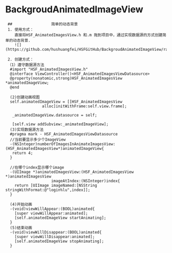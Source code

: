 # BackgroudAnimatedImageView
     ##                 简单的动态背景
     1. 使用方式：
        直接将HSF_AnimatedImagesView.h 和.m 拖到项目中，通过实现数据源的方式创建简单的动态背景.
        ![](https://github.com/hushuangfei/HSFGitHub/BackgroudAnimatedImageView/raw/master/BackgroudAnimatedImageView/backgroud.gif)
        
     2. 创建方式：
     （1）遵守数据源方法
      #import "HSF_AnimatedImagesView.h"
      @interface ViewController()<HSF_AnimatedImagesViewDatasource>
      @property(nonatomic,strong)HSF_AnimatedImagesView *animatedImageView;
      @end
      
      (2)创建动画视图
      self.animatedImageView = [[HSF_AnimatedImagesView 
                    alloc]initWithFrame:self.view.frame];
                    
       _animatedImageView.datasource = self;
       
       [self.view addSubview:_animatedImageView];
      (3)实现数据源方法
      #pragma mark - HSF_AnimatedImagesViewDatasource
      //当前要显示多少个ImageView
      -(NSInteger)numberOfImagesInAnimateImagesView:(HSF_AnimatedImagesView*)animatedImageView{
       return 4;
      }
      
      //在哪个index显示哪个image
      -(UIImage *)animatedImagesView:(HSF_AnimatedImagesView *)animatedImagesView 
                        imageAtIndex:(NSInteger)index{
        return [UIImage imageNamed:[NSString stringWithFormat:@"login%lu",index]];
      }
      
      (4)开始动画
      -(void)viewWillAppear:(BOOL)animated{
        [super viewWillAppear:animated];
        [self.animatedImageView startAnimating];
      }
      (5)结束动画 
      -(void)viewWillDisappear:(BOOL)animated{
        [super viewWillDisappear:animated];
        [self.animatedImageView stopAnimating];
      }     

